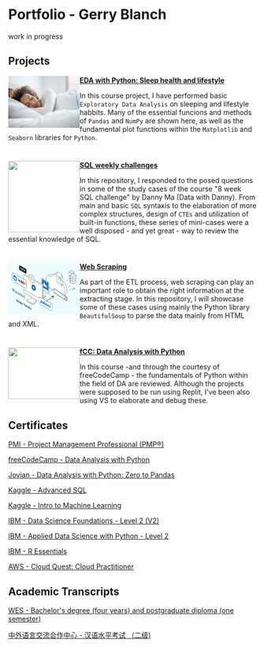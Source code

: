 # Portfolio - Gerry Blanch

work in progress


## Projects

<img align="left" width="145" height="105" src="https://github.com/GBlanch/Portfolio/blob/main/0.Files/0.Practice-work-projects/0.FCC/oviahealth_TM.jpg"> **[EDA with Python:
Sleep health and lifestyle](https://jovian.com/g-blandugar/course-project-exploratory-data-analysis-03aug2023)**

In this course project, I have performed basic `Exploratory Data Analysis` on sleeping and lifestyle habbits. 
Many of the essential funcions and methods of `Pandas` and `NumPy` are shown here, as well as the fundamental plot functions within the `Matplotlib` and `Seaborn` libraries for `Python`.

#

<img align="left" width="145" height="145" src="https://github.com/GBlanch/SQL-weekly-challenges/blob/main/A.Files/sql-challenge-png.png"> **[SQL weekly challenges](https://github.com/GBlanch/SQL-weekly-challenges/tree/main)**

In this repository, I responded to the posed questions in some of the study cases of the course "8 week SQL challenge" by Danny Ma (Data with Danny).
From main and basic `SQL` syntaxis to the elaboration of more complex structures, design of `CTEs` and utilization of built-in functions, these series of mini-cases were a well disposed  - and yet great  - way  to review the essential knowledge of SQL.

#


<img align="left" width="145" height="105" src="https://github.com/GBlanch/Web-scraping/blob/main/0.Files/0.images/580x348-Image_by_D.Tarasov%20_from_PrivateProxy.me.png"> **[Web Scraping](https://github.com/GBlanch/Web-scraping/blob/main/1.List%20of%20best-selling%20books/web_scraping_04AUG2023.ipynb)**

As part of the ETL process, web scraping can play an important role to obtain the right information at the extracting stage. 
In this repository, I will showcase some of these cases using mainly the Python library `BeautifulSoup` to parse the data mainly from HTML and XML.

#


<img align="left" width="145" height="105" src="![image](https://github.com/GBlanch/Portfolio/assets/136500426/bc24c704-558a-48b9-aa43-7ab2fd050314)
"> **[fCC: Data Analysis with Python](https://github.com/GBlanch/fCC-Data-Analysis-with-Python-Certification)**

In this course -and through the courtesy of freeCodeCamp - the fundamentals of Python within the field of DA are reviewed.
Although the projects were supposed to be run using Replit, I've been also using VS to elaborate and debug these.


## Certificates

[PMI - Project Management Professional (PMP®)](https://github.com/GBlanch/Portfolio/blob/main/0.Files/1.Certificates/A.PMP/PMI%20Certfication.pdf)

[freeCodeCamp - Data Analysis with Python](https://github.com/GBlanch/Portfolio/blob/main/0.Files/1.Certificates/0.FCC/DA_with_Python_fCC_GBA.png)

[Jovian - Data Analysis with Python: Zero to Pandas](https://github.com/GBlanch/Portfolio/blob/main/0.Files/1.Certificates/0.FCC/Jovian_with_FFC_certificate%20_GBA.pdf)

[Kaggle - Advanced SQL](https://github.com/GBlanch/Portfolio/blob/main/0.Files/1.Certificates/3.Kaggle/Gerry%20Blanch%20-%20Advanced%20SQL.png)

[Kaggle - Intro to Machine Learning](https://github.com/GBlanch/Portfolio/blob/main/0.Files/1.Certificates/3.Kaggle/Gerry%20Blanch%20-%20Intro%20to%20Machine%20Learning.png)

[IBM - Data Science Foundations - Level 2 (V2)](https://www.credly.com/badges/d320cd32-ac1c-4361-b6be-68a2dbf29e20/linked_in_profile)

[IBM - Applied Data Science with Python - Level 2](https://www.credly.com/badges/4378b6b3-0a2a-4aaf-96b1-f839fe201a63/linked_in_profile)

[IBM - R Essentials](https://www.credly.com/badges/8234bcee-2bd1-49df-960e-e7a03c95c058/linked_in_profile)

[AWS - Cloud Quest: Cloud Practitioner](https://www.credly.com/badges/328c80e7-1584-4b77-bf44-d844f81e7eea/linked_in_profile)


## Academic Transcripts

[WES - Bachelor's degree (four years) and postgraduate diploma (one semester)](https://github.com/GBlanch/Portfolio/tree/main/0.Files/A.Transcripts/0.WES%20Course-by-Course%20report)

[中外语言交流合作中心 - 汉语水平考试 （二级)](https://github.com/GBlanch/Portfolio/tree/main/0.Files/A.Transcripts/2.%20%E6%B1%89%E8%AF%AD%E6%B0%B4%E5%B9%B3%E8%80%83%E8%AF%95%20%EF%BC%88%E4%BA%8C%E7%BA%A7%EF%BC%89%20-%20HSK%202)


